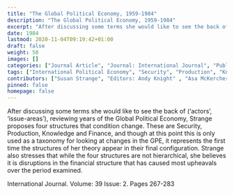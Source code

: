 ```yaml
---
title: "The Global Political Economy, 1959-1984"
description: "The Global Political Economy, 1959-1984"
excerpt: "After discussing some terms she would like to see the back of (‘actors’, ‘issue-areas’), reviewing years of the Global Political Economy, Strange proposes four structures that condition change. These are Security, Production, Knowledge and Finance, and though at this point this is only used as a taxonomy for looking at changes in the GPE, it represents the first time the structures of her theory appear in their final configuration. Strange also stresses that while the four structures are not hierarchical, she believes it is disruptions in the financial structure that has caused most upheavals over the period examined."
date: 1984
lastmod: 2020-11-04T09:19:42+01:00
draft: false
weight: 50
images: []
categories: ["Journal Article", "Journal: International Journal", "Publisher: Sage Journals"]
tags: ["International Political Economy", "Security", "Production", "Knowledge", "Finance", "International Relations", "Financial Structures"]
contributors: ["Susan Strange", "Editors: Andy Knight" , "Asa McKercher" ]
pinned: false
homepage: false
---
```


After discussing some terms she would like to see the back of (‘actors’, ‘issue-areas’), reviewing years of the Global Political Economy, Strange proposes four structures that condition change. These are Security, Production, Knowledge and Finance, and though at this point this is only used as a taxonomy for looking at changes in the GPE, it represents the first time the structures of her theory appear in their final configuration. Strange also stresses that while the four structures are not hierarchical, she believes it is disruptions in the financial structure that has caused most upheavals over the period examined.

International Journal. Volume: 39 Issue: 2. Pages 267-283